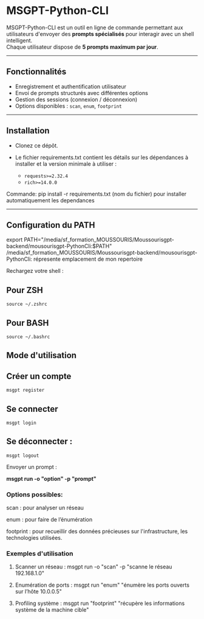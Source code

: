 #  MSGPT-Python-CLI

MSGPT-Python-CLI est un outil en ligne de commande permettant aux utilisateurs d'envoyer des **prompts spécialisés** pour interagir avec un shell intelligent.  
Chaque utilisateur dispose de **5 prompts maximum par jour**.

---

##  Fonctionnalités

-  Enregistrement et authentification utilisateur
-  Envoi de prompts structurés avec différentes options
-  Gestion des sessions (connexion / déconnexion)
-  Options disponibles : `scan`, `enum`, `footprint`

---

##  Installation
- Clonez ce dépôt.

- Le fichier requirements.txt contient les détails sur les dépendances à installer et la version minimale à utiliser :
  - `requests>=2.32.4`  
  - `rich>=14.0.0` 
  
Commande: pip install -r requirements.txt (nom du fichier) pour installer automatiquement les dependances

---

##  Configuration du PATH
  export PATH="/media/sf_formation_MOUSSOURIS/Moussourisgpt-backend/mousourisgpt-PythonCli:$PATH" 
/media/sf_formation_MOUSSOURIS/Moussourisgpt-backend/mousourisgpt-PythonCli: répresente emplacement de mon repertoire

Rechargez votre shell :

## Pour ZSH 
    source ~/.zshrc
    
## Pour BASH 
    source ~/.bashrc

##  Mode d'utilisation

## Créer un compte 
    msgpt register

## Se connecter 
    msgpt login

## Se déconnecter :
    msgpt logout

 Envoyer un prompt :

**msgpt run -o "option" -p "prompt"**

### Options possibles:

scan : pour analyser un réseau

enum : pour faire de l’énumération

footprint : pour  recueillir des données précieuses sur l'infrastructure, les technologies utilisées.

### Exemples d'utilisation

 1. Scanner un réseau :
    msgpt run -o "scan" -p "scanne le réseau 192.168.1.0"

3. Enumération de ports :
    msgpt run "enum" "énumère les ports ouverts sur l’hôte 10.0.0.5"

4. Profiling système :
    msgpt run "footprint" "récupère les informations système de la machine cible"











